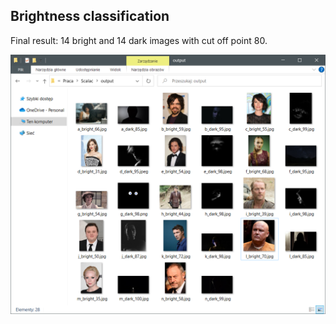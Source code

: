 ## Brightness classification

Final result: 14 bright and 14 dark images with cut off point 80.

![result](result.png)
